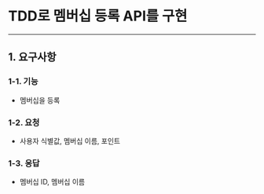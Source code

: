 # TDD로 멤버십 등록 API를 구현

---

## 1. 요구사항
### 1-1. 기능
- 멤버십을 등록
### 1-2. 요청
- 사용자 식별값, 멤버십 이름, 포인트
### 1-3. 응답
- 멤버십 ID, 멤버십 이름